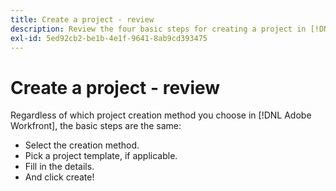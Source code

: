 ```yaml
---
title: Create a project - review
description: Review the four basic steps for creating a project in [!DNL Adobe Workfront].
exl-id: 5ed92cb2-be1b-4e1f-9641-8ab9cd393475
---
```

# Create a project - review

Regardless of which project creation method you choose in [!DNL Adobe Workfront], the basic steps are the same:

* Select the creation method.
* Pick a project template, if applicable.
* Fill in the details.
* And click create!

<!---
Footer URLs:
Add new documents to Workfront
Update work
Glossary of Workfront terminology
Get started with lists
Create and manage project templates
--->

